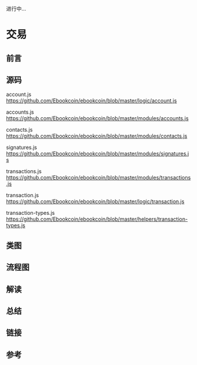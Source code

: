 进行中...

# 交易

## 前言

## 源码

account.js https://github.com/Ebookcoin/ebookcoin/blob/master/logic/account.js

accounts.js https://github.com/Ebookcoin/ebookcoin/blob/master/modules/accounts.js

contacts.js https://github.com/Ebookcoin/ebookcoin/blob/master/modules/contacts.js


signatures.js https://github.com/Ebookcoin/ebookcoin/blob/master/modules/signatures.js


transactions.js https://github.com/Ebookcoin/ebookcoin/blob/master/modules/transactions.js

transaction.js https://github.com/Ebookcoin/ebookcoin/blob/master/logic/transaction.js

transaction-types.js https://github.com/Ebookcoin/ebookcoin/blob/master/helpers/transaction-types.js

## 类图

## 流程图

## 解读

## 总结

## 链接

## 参考
